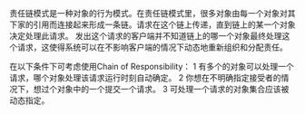 责任链模式是一种对象的行为模式。在责任链模式里，很多对象由每一个对象对其下家的引用而连接起来形成一条链。请求在这个链上传递，直到链上的某一个对象决定处理此请求。
发出这个请求的客户端并不知道链上的哪一个对象最终处理这个请求，这使得系统可以在不影响客户端的情况下动态地重新组织和分配责任。


在以下条件下可考虑使用Chain of Responsibility：
1 有多个的对象可以处理一个请求，哪个对象处理该请求运行时刻自动确定。
2 你想在不明确指定接受者的情况下，想过个对象中的一个提交一个请求。
3 可处理一个请求的对象集合应该被动态指定。

